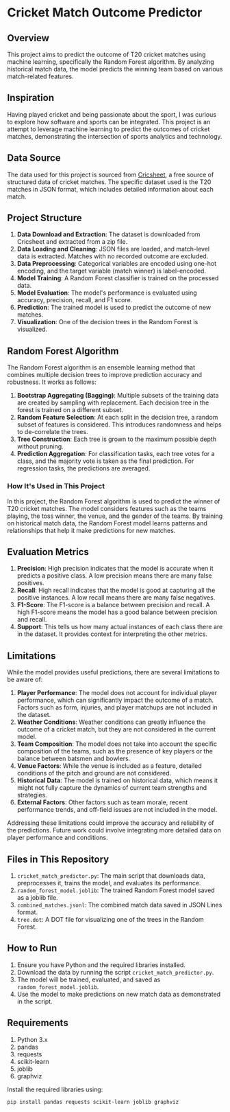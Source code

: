 # Cricket Match Outcome Predictor

## Overview

This project aims to predict the outcome of T20 cricket matches using machine learning, specifically the Random Forest algorithm. By analyzing historical match data, the model predicts the winning team based on various match-related features.

## Inspiration

Having played cricket and being passionate about the sport, I was curious to explore how software and sports can be integrated. This project is an attempt to leverage machine learning to predict the outcomes of cricket matches, demonstrating the intersection of sports analytics and technology.

## Data Source

The data used for this project is sourced from [Cricsheet](https://cricsheet.org/), a free source of structured data of cricket matches. The specific dataset used is the T20 matches in JSON format, which includes detailed information about each match.

## Project Structure

1. **Data Download and Extraction**: The dataset is downloaded from Cricsheet and extracted from a zip file.
2. **Data Loading and Cleaning**: JSON files are loaded, and match-level data is extracted. Matches with no recorded outcome are excluded.
3. **Data Preprocessing**: Categorical variables are encoded using one-hot encoding, and the target variable (match winner) is label-encoded.
4. **Model Training**: A Random Forest classifier is trained on the processed data.
5. **Model Evaluation**: The model's performance is evaluated using accuracy, precision, recall, and F1 score.
6. **Prediction**: The trained model is used to predict the outcome of new matches.
7. **Visualization**: One of the decision trees in the Random Forest is visualized.

## Random Forest Algorithm

The Random Forest algorithm is an ensemble learning method that combines multiple decision trees to improve prediction accuracy and robustness. It works as follows:

1. **Bootstrap Aggregating (Bagging)**: Multiple subsets of the training data are created by sampling with replacement. Each decision tree in the forest is trained on a different subset.
2. **Random Feature Selection**: At each split in the decision tree, a random subset of features is considered. This introduces randomness and helps to de-correlate the trees.
3. **Tree Construction**: Each tree is grown to the maximum possible depth without pruning.
4. **Prediction Aggregation**: For classification tasks, each tree votes for a class, and the majority vote is taken as the final prediction. For regression tasks, the predictions are averaged.

### How It's Used in This Project

In this project, the Random Forest algorithm is used to predict the winner of T20 cricket matches. The model considers features such as the teams playing, the toss winner, the venue, and the gender of the teams. By training on historical match data, the Random Forest model learns patterns and relationships that help it make predictions for new matches.

## Evaluation Metrics

1. **Precision**: High precision indicates that the model is accurate when it predicts a positive class. A low precision means there are many false positives.
2. **Recall**: High recall indicates that the model is good at capturing all the positive instances. A low recall means there are many false negatives.
3. **F1-Score**: The F1-score is a balance between precision and recall. A high F1-score means the model has a good balance between precision and recall.
4. **Support**: This tells us how many actual instances of each class there are in the dataset. It provides context for interpreting the other metrics.

## Limitations

While the model provides useful predictions, there are several limitations to be aware of:

1. **Player Performance**: The model does not account for individual player performance, which can significantly impact the outcome of a match. Factors such as form, injuries, and player matchups are not included in the dataset.
2. **Weather Conditions**: Weather conditions can greatly influence the outcome of a cricket match, but they are not considered in the current model.
3. **Team Composition**: The model does not take into account the specific composition of the teams, such as the presence of key players or the balance between batsmen and bowlers.
4. **Venue Factors**: While the venue is included as a feature, detailed conditions of the pitch and ground are not considered.
5. **Historical Data**: The model is trained on historical data, which means it might not fully capture the dynamics of current team strengths and strategies.
6. **External Factors**: Other factors such as team morale, recent performance trends, and off-field issues are not included in the model.

Addressing these limitations could improve the accuracy and reliability of the predictions. Future work could involve integrating more detailed data on player performance and conditions.

## Files in This Repository

1. `cricket_match_predictor.py`: The main script that downloads data, preprocesses it, trains the model, and evaluates its performance.
2. `random_forest_model.joblib`: The trained Random Forest model saved as a joblib file.
3. `combined_matches.jsonl`: The combined match data saved in JSON Lines format.
4. `tree.dot`: A DOT file for visualizing one of the trees in the Random Forest.

## How to Run

1. Ensure you have Python and the required libraries installed.
2. Download the data by running the script `cricket_match_predictor.py`.
3. The model will be trained, evaluated, and saved as `random_forest_model.joblib`.
4. Use the model to make predictions on new match data as demonstrated in the script.

## Requirements

1. Python 3.x
2. pandas
3. requests
4. scikit-learn
5. joblib
6. graphviz

Install the required libraries using:

```bash
pip install pandas requests scikit-learn joblib graphviz

